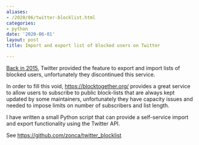 ```yaml
---
aliases:
- /2020/06/twitter-blocklist.html
categories:
- python
date: '2020-06-01'
layout: post
title: Import and export list of blocked users on Twitter

---
```


[Back in 2015](https://blog.twitter.com/en_us/a/2015/sharing-block-lists-to-help-make-twitter-safer.html), Twitter
provided the feature to export and import lists of blocked users, unfortunately they discontinued this
service.

In order to fill this void, <https://blocktogether.org/> provides a great service to allow users to subscribe
to public block-lists that are always kept updated by some maintainers,
unfortunately they have capacity issues and needed to impose limits on number of subscribers and list length.

I have written a small Python script that can provide a self-service import and export functionality
using the Twitter API.

See <https://github.com/zonca/twitter_blocklist>
